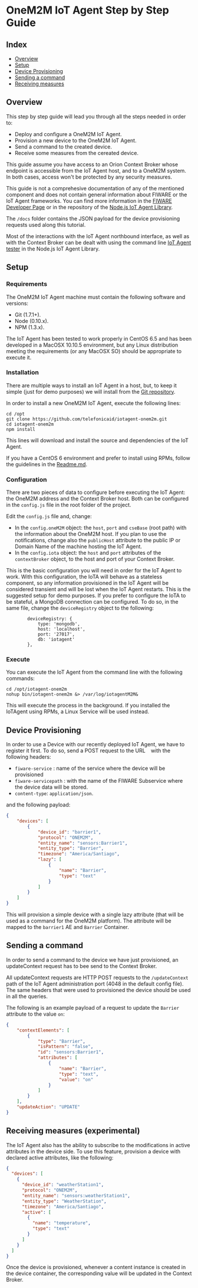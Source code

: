 # OneM2M IoT Agent Step by Step Guide

## Index

* [Overview](#overview)
* [Setup](#setup)
* [Device Provisioning](#provisioning)
* [Sending a command](#command)
* [Receiving measures](#measures)

## <a name="overview"/> Overview
This step by step guide will lead you through all the steps needed in order to:

- Deploy and configure a OneM2M IoT Agent.
- Provision a new device to the OneM2M IoT Agent.
- Send a command to the created device.
- Receive some measures from the cereated device.

This guide assume you have access to an Orion Context Broker whose endpoint is accessible from the IoT Agent host, and
to a OneM2M system. In both cases, access won't be protected by any security measures.

This guide is not a comprehesive documentation of any of the mentioned component and does not contain general information
about FIWARE or the IoT Agent frameworks. You can find more information in the [FIWARE Developer Page](https://www.fiware.org/tour-guide/) or in the repository
of the [Node.js IoT Agent Library](https://github.com/telefonicaid/iotagent-node-lib).

The `/docs` folder contains the JSON payload for the device provisioning requests used along this tutorial. 

Most of the interactions with the IoT Agent northbound interface, as well as with the Context Broker can be dealt with
using the command line [IoT Agent tester](https://github.com/telefonicaid/iotagent-node-lib#-iot-library-testing) in the Node.js IoT Agent Library.

## <a name="setup"/> Setup

### Requirements
The OneM2M IoT Agent machine must contain the following software and versions:
- Git (1.7.1+).
- Node (0.10.x).
- NPM (1.3.x).

The IoT Agent has been tested to work properly in CentOS 6.5 and has been developed in a MacOSX 10.10.5 environment, but
any Linux distribution meeting the requirements (or any MacOSX SO) should be appropriate to execute it.

### Installation
There are multiple ways to install an IoT Agent in a host, but, to keep it simple (just for demo purposes) we will 
install from the [Git repository](https://github.com/telefonicaid/iotagent-onem2m). 

In order to install a new OneM2M IoT Agent, execute the following lines:
```
cd /opt
git clone https://github.com/telefonicaid/iotagent-onem2m.git
cd iotagent-onem2m
npm install
```
This lines will download and install the source and dependencies of the IoT Agent.

If you have a CentOS 6 environment and prefer to install using RPMs, follow the guidelines in the [Readme.md](../README.md). 

### Configuration
There are two pieces of data to configure before executing the IoT Agent: the OneM2M address and the Context Broker host.
Both can be configured in the `config.js` file in the root folder of the project.

Edit the `config.js` file and, change:
- In the `config.oneM2M` object: the `host`, `port` and `cseBase` (root path) with the information about the OneM2M host. 
If you plan to use the notifications, change also the `publicHost` attribute to the public IP or Domain Name of the machine
hosting the IoT Agent.
- In the `config.iota` object: the `host` and `port` attributes of the `contextBroker` object, to the host and port of
your Context Broker. 

This is the basic configuration you will need in order for the IoT Agent to work. With this configuration, the IoTA will
behave as a stateless component, so any information provisioned in the IoT Agent will be considered transient and will
be lost when the IoT Agent restarts. This is the suggested setup for demo purposes. If you prefer to configure the IoTA 
to be stateful, a MongoDB connection can be configured. To do so, in the same file, change the `deviceRegistry` object
to the following:
```
        deviceRegistry: {
            type: 'mongodb',
            host: 'localhost',
            port: '27017',
            db: 'iotagent'
        },

```

### Execute
You can execute the IoT Agent from the command line with the following commands:
```
cd /opt/iotagent-onem2m
nohup bin/iotagent-onem2m &> /var/log/iotagentM2M&
```
This will execute the process in the background. If you installed the IoTAgent using RPMs, a Linux Service will be used
instead.

## <a name="provisioning"/> Device Provisioning
In order to use a Device with our recently deployed IoT Agent, we have to register it first. To do so, send a POST
request to the URL ` ` with the following headers:
- `fiware-service` : name of the service where the device will be provisioned
- `fiware-servicepath` : with the name of the FIWARE Subservice where the device data will be stored. 
- `content-type`: `application/json`.

and the following payload:
```json
{
    "devices": [
        {
            "device_id": "barrier1",
            "protocol": "ONEM2M",
            "entity_name": "sensors:Barrier1",
            "entity_type": "Barrier",
            "timezone": "America/Santiago",
            "lazy": [
                {
                    "name": "Barrier",
                    "type": "text"
                }
            ]
        }
    ]
}
```
This will provision a simple device with a single lazy attribute (that will be used as a command for the OneM2M platform). 
The attribute will be mapped to the `barrier1` AE and `Barrier` Container.

## <a name="command"/> Sending a command
In order to send a command to the device we have just provisioned, an updateContext request has to bee send to the 
Context Broker.

All updateContext requests are HTTP POST requests to the `/updateContext` path of the IoT Agent administration port
(4048 in the default config file). The same headers that were used to provisioned the device should be used in all
the queries.

The following is an example payload of a request to update the `Barrier` attribute to the value `on`:
```json
{
    "contextElements": [
        {
            "type": "Barrier",
            "isPattern": "false",
            "id": "sensors:Barrier1",
            "attributes": [
                {
                    "name": "Barrier",
                    "type": "text",
                    "value": "on"
                }
            ]
        }
    ],
    "updateAction": "UPDATE"
}
```
## <a name="measures"/> Receiving measures (experimental)
The IoT Agent also has the ability to subscribe to the modifications in active attributes in the device side. To use this
feature, provision a device with declared active attributes, like the following:
```json
{
  "devices": [
    {
      "device_id": "weatherStation1",
      "protocol": "ONEM2M",
      "entity_name": "sensors:weatherStation1",
      "entity_type": "WeatherStation",
      "timezone": "America/Santiago",
      "active": [
        {
          "name": "temperature",
          "type": "text"
        }
      ]
    }
  ]
}
```
Once the device is provisioned, whenever a content instance is created in the device container, the corresponding value
will be updated in the Context Broker.